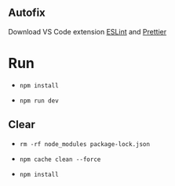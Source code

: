 ## Autofix

Download VS Code extension [ESLint](vscode:extension/dbaeumer.vscode-eslint) and [Prettier](vscode:extension/esbenp.prettier-vscode)

# Run

- `npm install`

- `npm run dev`

## Clear

- `rm -rf node_modules package-lock.json`

- `npm cache clean --force`

- `npm install`
